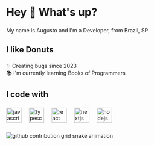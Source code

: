<h1 align="left">Hey 👋 What's up?</h1>

###

<p align="left">My name is Augusto and I'm a Developer, from Brazil, SP</p>

###

<h2 align="left">I like Donuts</h2>

###

<p align="left">✨ Creating bugs since 2023<br>📚 I'm currently learning Books of Programmers<br>

###

<h2 align="left">I code with</h2>

###

<div align="left">
  <img src="https://cdn.jsdelivr.net/gh/devicons/devicon/icons/javascript/javascript-original.svg" height="40" alt="javascript logo"  />
  <img width="12" />
  <img src="https://cdn.jsdelivr.net/gh/devicons/devicon/icons/typescript/typescript-original.svg" height="40" alt="typescript logo"  />
  <img width="12" />
  <img src="https://cdn.jsdelivr.net/gh/devicons/devicon/icons/react/react-original.svg" height="40" alt="react logo"  />
  <img width="12" />
  <img src="https://cdn.jsdelivr.net/gh/devicons/devicon/icons/nextjs/nextjs-original.svg" height="40" alt="nextjs logo"  />
  <img width="12" />
  <img src="https://cdn.jsdelivr.net/gh/devicons/devicon/icons/nodejs/nodejs-original.svg" height="40" alt="nodejs logo"  />
  <img width="12" />
</div>

###

<picture align="center">
  <source media="(prefers-color-scheme: dark)" srcset="https://raw.githubusercontent.com/diaszsx/diaszsx/output/github-contribution-grid-snake-dark.svg">
  <source media="(prefers-color-scheme: light)" srcset="https://raw.githubusercontent.com/diaszsx/diaszsx/output/github-contribution-grid-snake-dark.svg">
  <img align="center" alt="github contribution grid snake animation" src="https://raw.githubusercontent.com/mari4souza/diaszsx/output/github-contribution-grid-snake.svg">
</picture>

###
